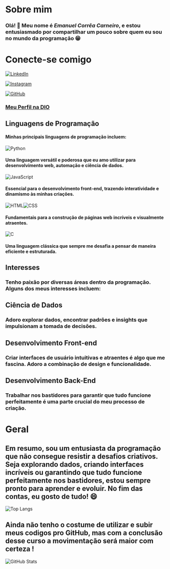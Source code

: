 # Sobre mim
 ### Olá! 👋 Meu nome é *Emanuel Corrêa Carneiro*, e estou entusiasmado por compartilhar um pouco sobre quem eu sou no mundo da   programação 😁
# Conecte-se comigo
[![LinkedIn](https://img.shields.io/badge/LinkedIn-0077B5?style=for-the-badge&logo=linkedin&logoColor=white)](https://www.linkedin.com/in/emanuelcorreacarneiro/)

[![Instagram](https://img.shields.io/badge/Instagram-E4405F?style=for-the-badge&logo=instagram&logoColor=white)](https://www.instagram.com/emanuelcorreaclimb/)

[![GitHub](https://img.shields.io/badge/GitHub-181717?style=for-the-badge&logo=github&logoColor=white)](https://github.com/eccarneiro)

### [Meu Perfil na DIO](https://www.dio.me/users/emanuelcorreacarneiro)



 ## Linguagens de Programação
#### Minhas principais linguagens de programação incluem:
![Python](https://img.shields.io/badge/Python-3776AB?style=for-the-badge&logo=python&logoColor=white) 
#### Uma linguagem versátil e poderosa que eu amo utilizar para desenvolvimento web, automação e ciência de dados.

![JavaScript](https://img.shields.io/badge/JavaScript-F7DF1E?style=for-the-badge&logo=javascript&logoColor=black)

#### Essencial para o desenvolvimento front-end, trazendo interatividade e dinamismo às minhas criações.

![HTML](https://img.shields.io/badge/HTML-E34F26?style=for-the-badge&logo=html5&logoColor=white)![CSS](https://img.shields.io/badge/CSS-1572B6?style=for-the-badge&logo=css3&logoColor=white)
#### Fundamentais para a construção de páginas web incríveis e visualmente atraentes.

![C](https://img.shields.io/badge/C-00599C?style=for-the-badge&logo=c&logoColor=white)
#### Uma linguagem clássica que sempre me desafia a pensar de maneira eficiente e estruturada.
## Interesses
### Tenho paixão por diversas áreas dentro da programação. Alguns dos meus interesses incluem:
## Ciência de Dados
### Adoro explorar dados, encontrar padrões e insights que impulsionam a tomada de decisões.
## Desenvolvimento Front-end
### Criar interfaces de usuário intuitivas e atraentes é algo que me fascina. Adoro a combinação de design e funcionalidade.
## Desenvolvimento Back-End
### Trabalhar nos bastidores para garantir que tudo funcione perfeitamente é uma parte crucial do meu processo de criação.

# Geral
## Em resumo, sou um entusiasta da programação que não consegue resistir a desafios criativos. Seja explorando dados, criando interfaces incríveis ou garantindo que tudo funcione perfeitamente nos bastidores, estou sempre pronto para aprender e evoluir. No fim das contas, eu gosto de tudo! 😄

![Top Langs](https://github-readme-stats-git-masterrstaa-rickstaa.vercel.app/api/top-langs/?username=eccarneiro&bg_color=000&border_color=30A3DC&title_color=E94D5F&text_color=FFF)

## Ainda não tenho o costume de utilizar e subir meus codigos pro GitHub, mas com a conclusão desse curso a movimentação será maior com certeza !

![GitHub Stats](https://github-readme-stats.vercel.app/api?username=eccarneiro&theme=transparent&bg_color=000&border_color=30A3DC&show_icons=true&icon_color=30A3DC&title_color=E94D5F&text_color=FFF)